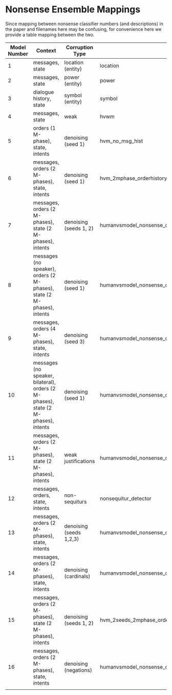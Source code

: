 # Nonsense Ensemble Mappings

Since mapping between nonsense classifier numbers (and descriptions) in the paper and filenames here may be confusing, for convenience here we provide a table mapping between the two.

|Model Number	|Context	|Corruption Type	|Filename	|
|---	|---	|---	|---	|
|1	|messages, state	|location (entity)	|location	|
|2	|messages, state	|power (entity)	|power	|
|3	|dialogue history, state	|symbol (entity)	|symbol	|
|4	|messages, state	|weak	|hvwm	|
|5	|orders (1 M-phase), state, intents	|denoising (seed 1)	|hvm_no_msg_hist	|
|6	|messages, orders (2 M-phases), state, intents	|denoising (seed 1)	|hvm_2mphase_orderhistory	|
|7	|messages, orders (2 M-phases), state (2 M-phases), intents	|denoising (seeds 1, 2)	|humanvsmodel_nonsense_classifier_denoising_singleseed_seed2_2Mphasesorderhistory_2Mphasesstatehistory_150000steps	|
|8	|messages (no speaker), orders (2 M-phases), state (2 M-phases), intents	|denoising (seed 1)	|humanvsmodel_nonsense_classifier_denoising_singleseed_nospeaker_nobilat	|
|9	|messages, orders (4 M-phases), state, intents	|denoising (seed 3)	|humanvsmodel_nonsense_classifier_denoising_singleseed_seed3_4MPhasesOrderHistory	|
|10	|messages (no speaker, bilateral), orders (2 M-phases), state (2 M-phases), intents	|denoising (seed 1)	|humanvsmodel_nonsense_classifier_denoising_singleseed_nospeaker_bilateral	|
|11	|messages, orders (2 M-phases), state (2 M-phases), intents	|weak justifications	|humanvsmodel_nonsense_classifier_denoising_justifications	|
|12	|messages, orders, state, intents	|non-sequiturs	|nonsequitur_detector	|
|13	|messages, orders (2 M-phases), state, intents	|denoising (seeds 1,2,3)	|humanvsmodel_nonsense_classifier_denoising_singleseed_3seeds	|
|14	|messages, orders (2 M-phases), state, intents	|denoising (cardinals)	|humanvsmodel_nonsense_classifier_denoising_cardinals	|
|15	|messages, orders (2 M-phases), state (2 M-phases), intents	|denoising (seeds 1, 2)	|hvm_2seeds_2mphase_orderhistory_statehistory	|
|16	|messages, orders (2 M-phases), state, intents	|denoising (negations)	|humanvsmodel_nonsense_classifier_denoising_negations	|
|	|	|	|	|


